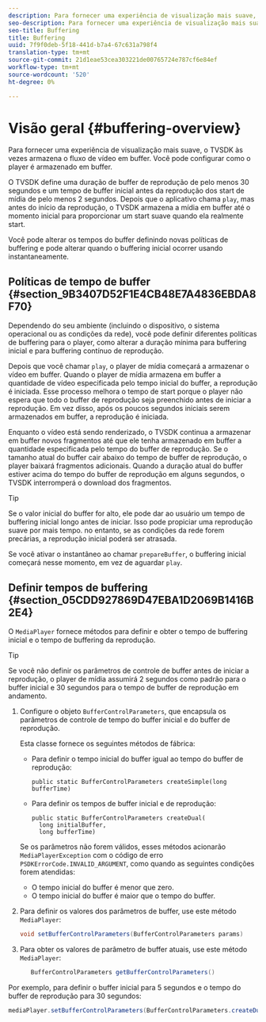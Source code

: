 ```yaml
---
description: Para fornecer uma experiência de visualização mais suave, o TVSDK às vezes armazena o fluxo de vídeo em buffer. Você pode configurar como o player é armazenado em buffer.
seo-description: Para fornecer uma experiência de visualização mais suave, o TVSDK às vezes armazena o fluxo de vídeo em buffer. Você pode configurar como o player é armazenado em buffer.
seo-title: Buffering
title: Buffering
uuid: 7f9f0deb-5f18-441d-b7a4-67c631a798f4
translation-type: tm+mt
source-git-commit: 21d1eae53cea303221de00765724e787cf6e84ef
workflow-type: tm+mt
source-wordcount: '520'
ht-degree: 0%

---
```



# Visão geral {#buffering-overview}

Para fornecer uma experiência de visualização mais suave, o TVSDK às vezes armazena o fluxo de vídeo em buffer. Você pode configurar como o player é armazenado em buffer.

O TVSDK define uma duração de buffer de reprodução de pelo menos 30 segundos e um tempo de buffer inicial antes da reprodução dos start de mídia de pelo menos 2 segundos. Depois que o aplicativo chama `play`, mas antes do início da reprodução, o TVSDK armazena a mídia em buffer até o momento inicial para proporcionar um start suave quando ela realmente start.

Você pode alterar os tempos do buffer definindo novas políticas de buffering e pode alterar quando o buffering inicial ocorrer usando instantaneamente.

## Políticas de tempo de buffer {#section_9B3407D52F1E4CB48E7A4836EBDA8F70}

Dependendo do seu ambiente (incluindo o dispositivo, o sistema operacional ou as condições da rede), você pode definir diferentes políticas de buffering para o player, como alterar a duração mínima para buffering inicial e para buffering contínuo de reprodução.

Depois que você chamar `play`, o player de mídia começará a armazenar o vídeo em buffer. Quando o player de mídia armazena em buffer a quantidade de vídeo especificada pelo tempo inicial do buffer, a reprodução é iniciada. Esse processo melhora o tempo de start porque o player não espera que todo o buffer de reprodução seja preenchido antes de iniciar a reprodução. Em vez disso, após os poucos segundos iniciais serem armazenados em buffer, a reprodução é iniciada.

Enquanto o vídeo está sendo renderizado, o TVSDK continua a armazenar em buffer novos fragmentos até que ele tenha armazenado em buffer a quantidade especificada pelo tempo do buffer de reprodução. Se o tamanho atual do buffer cair abaixo do tempo de buffer de reprodução, o player baixará fragmentos adicionais. Quando a duração atual do buffer estiver acima do tempo do buffer de reprodução em alguns segundos, o TVSDK interromperá o download dos fragmentos.

>[!TIP]
>
>Se o valor inicial do buffer for alto, ele pode dar ao usuário um tempo de buffering inicial longo antes de iniciar. Isso pode propiciar uma reprodução suave por mais tempo. no entanto, se as condições da rede forem precárias, a reprodução inicial poderá ser atrasada.

Se você ativar o instantâneo ao chamar `prepareBuffer`, o buffering inicial começará nesse momento, em vez de aguardar `play`.

## Definir tempos de buffering {#section_05CDD927869D47EBA1D2069B1416B2E4}

O `MediaPlayer` fornece métodos para definir e obter o tempo de buffering inicial e o tempo de buffering da reprodução.

>[!TIP]
>
>Se você não definir os parâmetros de controle de buffer antes de iniciar a reprodução, o player de mídia assumirá 2 segundos como padrão para o buffer inicial e 30 segundos para o tempo de buffer de reprodução em andamento.

1. Configure o objeto `BufferControlParameters`, que encapsula os parâmetros de controle de tempo do buffer inicial e do buffer de reprodução.

   Esta classe fornece os seguintes métodos de fábrica:

   * Para definir o tempo inicial do buffer igual ao tempo do buffer de reprodução:

      ```
      public static BufferControlParameters createSimple(long bufferTime)
      ```

   * Para definir os tempos de buffer inicial e de reprodução:

      ```
      public static BufferControlParameters createDual( 
        long initialBuffer,  
        long bufferTime)
      ```
   Se os parâmetros não forem válidos, esses métodos acionarão `MediaPlayerException` com o código de erro `PSDKErrorCode.INVALID_ARGUMENT`, como quando as seguintes condições forem atendidas:

   * O tempo inicial do buffer é menor que zero.
   * O tempo inicial do buffer é maior que o tempo do buffer.


1. Para definir os valores dos parâmetros de buffer, use este método `MediaPlayer`:

   ```java
   void setBufferControlParameters(BufferControlParameters params)
   ```

1. Para obter os valores de parâmetro de buffer atuais, use este método `MediaPlayer`:

   ```java
      BufferControlParameters getBufferControlParameters()  
   ```

<!--<a id="example_DE0580B3AD404635825D3301C1F096B6"></a>-->

Por exemplo, para definir o buffer inicial para 5 segundos e o tempo do buffer de reprodução para 30 segundos:

```java
mediaPlayer.setBufferControlParameters(BufferControlParameters.createDual(5000, 30000));
```

